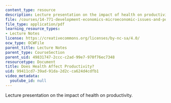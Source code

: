 ```yaml
---
content_type: resource
description: Lecture presentation on the impact of health on productivity.
file: /courses/14-771-development-economics-microeconomic-issues-and-policy-models-fall-2008/99411cd739ad91da2d2cca624d4cdfb1_lec4.pdf
file_type: application/pdf
learning_resource_types:
- Lecture Notes
license: https://creativecommons.org/licenses/by-nc-sa/4.0/
ocw_type: OCWFile
parent_title: Lecture Notes
parent_type: CourseSection
parent_uid: 49831747-2ccc-c2ad-99e7-970f76ec7348
resourcetype: Document
title: Does Health Affect Productivity?
uid: 99411cd7-39ad-91da-2d2c-ca624d4cdfb1
video_metadata:
  youtube_id: null
---
```

Lecture presentation on the impact of health on productivity.